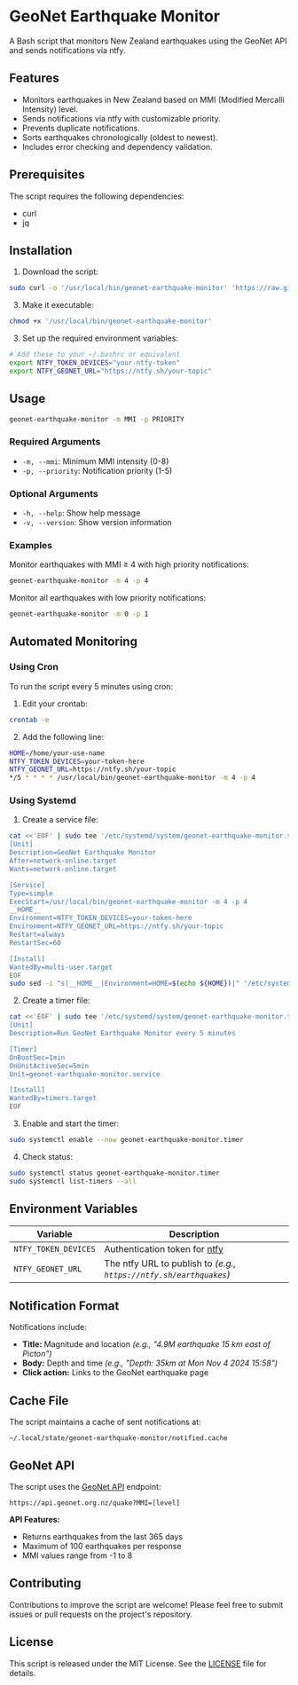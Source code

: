 # GeoNet Earthquake Monitor

A Bash script that monitors New Zealand earthquakes using the GeoNet API and sends notifications via ntfy.

## Features

- Monitors earthquakes in New Zealand based on MMI (Modified Mercalli Intensity) level.
- Sends notifications via ntfy with customizable priority.
- Prevents duplicate notifications.
- Sorts earthquakes chronologically (oldest to newest).
- Includes error checking and dependency validation.

## Prerequisites

The script requires the following dependencies:
- curl
- jq

## Installation

1. Download the script:
```bash
sudo curl -o '/usr/local/bin/geonet-earthquake-monitor' 'https://raw.githubusercontent.com/clove3am/geonet-earthquake-monitor/main/geonet-earthquake-monitor.sh'
```

3. Make it executable:
```bash
chmod +x '/usr/local/bin/geonet-earthquake-monitor'
```

3. Set up the required environment variables:
```bash
# Add these to your ~/.bashrc or equivalent
export NTFY_TOKEN_DEVICES="your-ntfy-token"
export NTFY_GEONET_URL="https://ntfy.sh/your-topic"
```

## Usage

```bash
geonet-earthquake-monitor -m MMI -p PRIORITY
```

### Required Arguments

- `-m, --mmi`: Minimum MMI intensity (0-8)
- `-p, --priority`: Notification priority (1-5)

### Optional Arguments

- `-h, --help`: Show help message
- `-v, --version`: Show version information

### Examples

Monitor earthquakes with MMI ≥ 4 with high priority notifications:
```bash
geonet-earthquake-monitor -m 4 -p 4
```

Monitor all earthquakes with low priority notifications:
```bash
geonet-earthquake-monitor -m 0 -p 1
```

## Automated Monitoring

### Using Cron

To run the script every 5 minutes using cron:

1. Edit your crontab:
```bash
crontab -e
```

2. Add the following line:
```bash
HOME=/home/your-use-name
NTFY_TOKEN_DEVICES=your-token-here
NTFY_GEONET_URL=https://ntfy.sh/your-topic
*/5 * * * * /usr/local/bin/geonet-earthquake-monitor -m 4 -p 4
```

### Using Systemd

1. Create a service file:
```bash
cat <<'EOF' | sudo tee '/etc/systemd/system/geonet-earthquake-monitor.service' >/dev/null
[Unit]
Description=GeoNet Earthquake Monitor
After=network-online.target
Wants=network-online.target

[Service]
Type=simple
ExecStart=/usr/local/bin/geonet-earthquake-monitor -m 4 -p 4
__HOME__
Environment=NTFY_TOKEN_DEVICES=your-token-here
Environment=NTFY_GEONET_URL=https://ntfy.sh/your-topic
Restart=always
RestartSec=60

[Install]
WantedBy=multi-user.target
EOF
sudo sed -i "s|__HOME__|Environment=HOME=$(echo ${HOME})|" '/etc/systemd/system/geonet-earthquake-monitor.service'
```

2. Create a timer file:
```bash
cat <<'EOF' | sudo tee '/etc/systemd/system/geonet-earthquake-monitor.timer' >/dev/null
[Unit]
Description=Run GeoNet Earthquake Monitor every 5 minutes

[Timer]
OnBootSec=1min
OnUnitActiveSec=5min
Unit=geonet-earthquake-monitor.service

[Install]
WantedBy=timers.target
EOF
```

3. Enable and start the timer:
```bash
sudo systemctl enable --now geonet-earthquake-monitor.timer
```

4. Check status:
```bash
sudo systemctl status geonet-earthquake-monitor.timer
sudo systemctl list-timers --all
```

## Environment Variables

| Variable | Description |
|----------|-------------|
| `NTFY_TOKEN_DEVICES` | Authentication token for [ntfy](https://docs.ntfy.sh/) |
| `NTFY_GEONET_URL` | The ntfy URL to publish to *(e.g., `https://ntfy.sh/earthquakes`)* |

## Notification Format

Notifications include:
- **Title:** Magnitude and location *(e.g., "4.9M earthquake 15 km east of Picton")*
- **Body:** Depth and time *(e.g., "Depth: 35km at Mon Nov 4 2024 15:58")*
- **Click action:** Links to the GeoNet earthquake page

## Cache File

The script maintains a cache of sent notifications at:
```
~/.local/state/geonet-earthquake-monitor/notified.cache
```

## GeoNet API

The script uses the [GeoNet API](https://api.geonet.org.nz/#quakes) endpoint:
```
https://api.geonet.org.nz/quake?MMI=[level]
```

**API Features:**

- Returns earthquakes from the last 365 days
- Maximum of 100 earthquakes per response
- MMI values range from -1 to 8

## Contributing

Contributions to improve the script are welcome! Please feel free to submit issues or pull requests on the project's repository.

## License

This script is released under the MIT License. See the [LICENSE](LICENSE) file for details.
